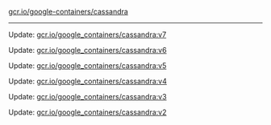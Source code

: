 [gcr.io/google-containers/cassandra](https://hub.docker.com/r/cruse/cassandra/tags/) 

----
Update: [gcr.io/google_containers/cassandra:v7](https://hub.docker.com/r/cruse/cassandra/tags/)

Update: [gcr.io/google_containers/cassandra:v6](https://hub.docker.com/r/cruse/cassandra/tags/)

Update: [gcr.io/google_containers/cassandra:v5](https://hub.docker.com/r/cruse/cassandra/tags/)

Update: [gcr.io/google_containers/cassandra:v4](https://hub.docker.com/r/cruse/cassandra/tags/)

Update: [gcr.io/google_containers/cassandra:v3](https://hub.docker.com/r/cruse/cassandra/tags/)

Update: [gcr.io/google_containers/cassandra:v2](https://hub.docker.com/r/cruse/cassandra/tags/)

